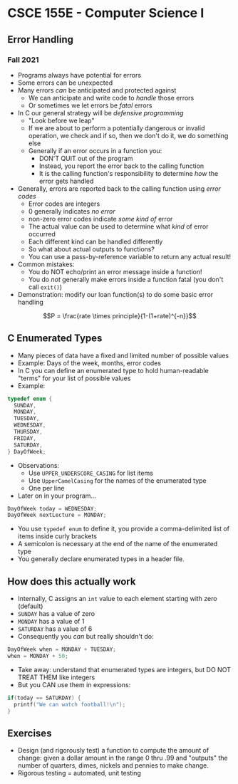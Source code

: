 
# CSCE 155E - Computer Science I
## Error Handling
### Fall 2021

* Programs always have potential for errors
* Some errors can be unexpected
* Many errors *can* be anticipated and protected against
  * We can anticipate and write code to *handle* those errors
  * Or sometimes we let errors be *fatal* errors
* In C our general strategy will be *defensive programming*
  * "Look before we leap"
  * If we are about to perform a potentially dangerous or invalid operation, we check and if so, then we don't do it, we do something else
  * Generally if an error occurs in a function you:
    * DON'T QUIT out of the program
    * Instead, you report the error back to the calling function
    * It is the calling function's responsibility to determine *how* the error gets handled
* Generally, errors are reported back to the calling function using *error codes*
  * Error codes are integers
  * 0 generally indicates *no error*
  * non-zero error codes indicate *some kind of* error
  * The actual value can be used to determine what *kind* of error occurred
  * Each different kind can be handled differently
  * So what about actual outputs to functions?  
  * You can use a pass-by-reference variable to return any actual result!
* Common mistakes:
  * You do NOT echo/print an error message inside a function!
  * You do *not* generally make errors inside a function fatal (you don't call `exit()`)
* Demonstration: modify our loan function(s) to do some basic error handling

$$P = \frac{rate \times principle}{1-(1+rate)^{-n}}$$

## C Enumerated Types


* Many pieces of data have a fixed and limited number of possible values
* Example: Days of the week, months, error codes
* In C you can define an enumerated type to hold human-readable "terms" for your list of possible values
* Example:

```c
typedef enum {
  SUNDAY,
  MONDAY,
  TUESDAY,
  WEDNESDAY,
  THURSDAY,
  FRIDAY,
  SATURDAY,
} DayOfWeek;
```

* Observations:
  * Use `UPPER_UNDERSCORE_CASING` for list items
  * Use `UpperCamelCasing` for the names of the enumerated type
  * One per line
* Later on in your program...

```c
DayOfWeek today = WEDNESDAY;
DayOfWeek nextLecture = MONDAY;
```

* You use `typedef enum` to define it, you provide a comma-delimited list of items inside curly brackets
* A semicolon is necessary at the end of the name of the enumerated type
* You generally declare enumerated types in a header file.

## How does this actually work

* Internally, C assigns an `int` value to each element starting with zero (default)
* `SUNDAY` has a value of zero
* `MONDAY` has a value of 1
* `SATURDAY` has a value of 6
* Consequently you *can* but really shouldn't do:

```c
DayOfWeek when = MONDAY + TUESDAY;
when = MONDAY + 50;
```

* Take away: understand that enumerated types are integers, but DO NOT TREAT THEM like integers
* But you CAN use them in expressions:

```c
if(today == SATURDAY) {
  printf("We can watch football!\n");
}
```

## Exercises

* Design (and rigorously test) a function to compute the amount of change: given a dollar amount in the range 0 thru .99 and "outputs" the number of quarters, dimes, nickels and pennies to make change.
* Rigorous testing = automated, unit testing

```c


```
